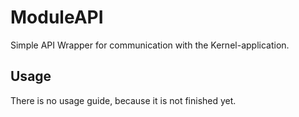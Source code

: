 # ModuleAPI

Simple API Wrapper for communication with the Kernel-application.

## Usage

There is no usage guide, because it is not finished yet.
